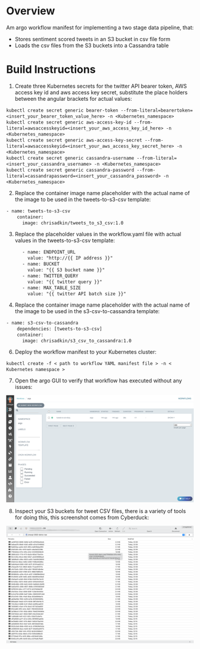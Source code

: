 # Overview

Am argo workflow manifest for implementing a two stage data pipeline, that:

- Stores sentiment scored tweets in an S3 bucket in csv file form
- Loads the csv files from the S3 buckets into a Cassandra table

# Build Instructions

1. Create three Kubernetes secrets for the twitter API bearer token, AWS access key id and aws access key secret, substitute the place holders between the angular brackets for actual values:

```
kubectl create secret generic bearer-token --from-literal=bearertoken=<insert_your_bearer_token_value_here> -n <Kubernetes_namespace>
kubectl create secret generic aws-access-key-id --from-literal=awsaccesskeyid=<insert_your_aws_access_key_id_here> -n <Kubernetes_namespace>
kubectl create secret generic aws-access-key-secret --from-literal=awsaccesskeyid=<insert_your_aws_access_key_secret_here> -n <Kubernetes_namespace>
kubectl create secret generic cassandra-username --from-literal=<insert_your_cassandra_username> -n <Kubernetes_namespace>
kubectl create secret generic cassandra-password --from-literal=cassandrapassword=<insert_your_cassandra_password> -n <Kubernetes_namespace>
```

2. Replace the container image name placeholder with the actual name of the image to be used in the tweets-to-s3-csv template:

```
- name: tweets-to-s3-csv
    container:
      image: chrisadkin/tweets_to_s3_csv:1.0
```

3. Replace the placeholder values in the workflow.yaml file with actual values in the tweets-to-s3-csv template:

```
      - name: ENDPOINT_URL
        value: "http://{{ IP address }}"
      - name: BUCKET
        value: "{{ S3 bucket name }}"
      - name: TWITTER_QUERY
        value: "{{ twitter query }}"
      - name: MAX_TABLE_SIZE
        value: "{{ twitter API batch size }}"
```

4. Replace the container image name placeholder with the actual name of the image to be used in the s3-csv-to-cassandra template:

```
- name: s3-csv-to-cassandra
    dependencies: [tweets-to-s3-csv]
    container:
      image: chrisadkin/s3_csv_to_cassandra:1.0
```

6. Deploy the workflow manifest to your Kubernetes cluster:
```
kubectl create -f < path to workflow YAML manifest file > -n < Kubernetes namespace >
```

7. Open the argo GUI to verify that workflow has executed without any issues:

<img style="float: left; margin: 0px 15px 15px 0px;" src="https://github.com/chrisadkin/Argo-Data-Pipeline-Gallery/blob/main/images/01.png?raw=true">

8. Inspect your S3 buckets for tweet CSV files, there is a variety of tools for doing this, this screenshot comes from Cyberduck:

<img style="float: left; margin: 0px 15px 15px 0px;" src="https://github.com/chrisadkin/Argo-Data-Pipeline-Gallery/blob/main/images/02.png?raw=true">
